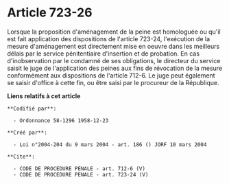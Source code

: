 # Article 723-26

Lorsque la proposition d'aménagement de la peine est homologuée ou qu'il est fait application des dispositions de l'article
723-24, l'exécution de la mesure d'aménagement est directement mise en oeuvre dans les meilleurs délais par le service
pénitentiaire d'insertion et de probation. En cas d'inobservation par le condamné de ses obligations, le directeur du service
saisit le juge de l'application des peines aux fins de révocation de la mesure conformément aux dispositions de l'article
712-6. Le juge peut également se saisir d'office à cette fin, ou être saisi par le procureur de la République.

**Liens relatifs à cet article**

	**Codifié par**:

	  - Ordonnance 58-1296 1958-12-23

	**Créé par**:

	  - Loi n°2004-204 du 9 mars 2004 - art. 186 () JORF 10 mars 2004

	**Cite**:

	  - CODE DE PROCEDURE PENALE - art. 712-6 (V)
	  - CODE DE PROCEDURE PENALE - art. 723-24 (V)
